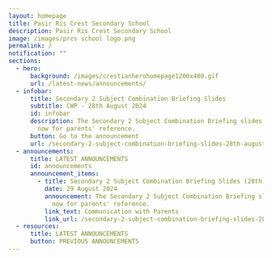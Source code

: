 ```yaml
---
layout: homepage
title: Pasir Ris Crest Secondary School
description: Pasir Ris Crest Secondary School
image: /images/prcs school logo.png
permalink: /
notification: ""
sections:
  - hero:
      background: /images/crestianherohomepage1200x400.gif
      url: /latest-news/announcements/
  - infobar:
      title: Secondary 2 Subject Combination Briefing Slides
      subtitle: CWP - 28th August 2024
      id: infobar
      description: The Secondary 2 Subject Combination Briefing slides are available
        now for parents' reference.
      button: Go to the announcement
      url: /secondary-2-subject-combination-briefing-slides-28th-august-2024/
  - announcements:
      title: LATEST ANNOUNCEMENTS
      id: announcements
      announcement_items:
        - title: Secondary 2 Subject Combination Briefing Slides (28th August 2024)
          date: 29 August 2024
          announcement: The Secondary 2 Subject Combination Briefing slides are available
            now for parents' reference.
          link_text: Communication with Parents
          link_url: /secondary-2-subject-combination-briefing-slides-28th-august-2024/
  - resources:
      title: LATEST ANNOUNCEMENTS
      button: PREVIOUS ANNOUNCEMENTS
---
```

